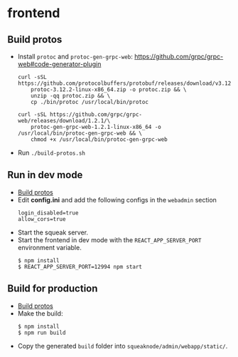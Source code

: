 # frontend

## Build protos

- Install `protoc` and `protoc-gen-grpc-web`:
	https://github.com/grpc/grpc-web#code-generator-plugin
	```
	curl -sSL https://github.com/protocolbuffers/protobuf/releases/download/v3.12.2/
		protoc-3.12.2-linux-x86_64.zip -o protoc.zip && \
		unzip -qq protoc.zip && \
		cp ./bin/protoc /usr/local/bin/protoc

	curl -sSL https://github.com/grpc/grpc-web/releases/download/1.2.1/\
		protoc-gen-grpc-web-1.2.1-linux-x86_64 -o /usr/local/bin/protoc-gen-grpc-web && \
		chmod +x /usr/local/bin/protoc-gen-grpc-web
	```
- Run `./build-protos.sh`

## Run in dev mode

- [Build protos](#build-protos)
- Edit **config.ini** and add the following configs in the `webadmin` section
	```
	login_disabled=true
	allow_cors=true
	```
- Start the squeak server.
- Start the frontend in dev mode with the `REACT_APP_SERVER_PORT` environment variable.
	```
	$ npm install
	$ REACT_APP_SERVER_PORT=12994 npm start
	```

## Build for production

- [Build protos](#build-protos)
- Make the build:
	```
	$ npm install
	$ npm run build
	```
- Copy the generated `build` folder into `squeaknode/admin/webapp/static/`.
